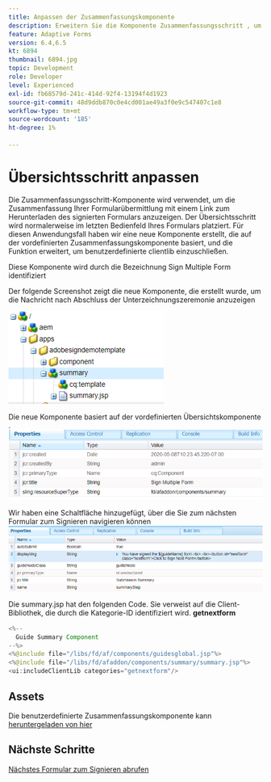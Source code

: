 ```yaml
---
title: Anpassen der Zusammenfassungskomponente
description: Erweitern Sie die Komponente Zusammenfassungsschritt , um die Funktion zum Navigieren zum nächsten Formular im Paket einzuschließen.
feature: Adaptive Forms
version: 6.4,6.5
kt: 6894
thumbnail: 6894.jpg
topic: Development
role: Developer
level: Experienced
exl-id: fb68579d-241c-414d-92f4-13194f4d1923
source-git-commit: 48d9ddb870c0e4cd001ae49a3f0e9c547407c1e8
workflow-type: tm+mt
source-wordcount: '185'
ht-degree: 1%

---
```


# Übersichtsschritt anpassen

Die Zusammenfassungsschritt-Komponente wird verwendet, um die Zusammenfassung Ihrer Formularübermittlung mit einem Link zum Herunterladen des signierten Formulars anzuzeigen. Der Übersichtsschritt wird normalerweise im letzten Bedienfeld Ihres Formulars platziert.
Für diesen Anwendungsfall haben wir eine neue Komponente erstellt, die auf der vordefinierten Zusammenfassungskomponente basiert, und die Funktion erweitert, um benutzerdefinierte clientlib einzuschließen.

Diese Komponente wird durch die Bezeichnung Sign Multiple Form identifiziert

Der folgende Screenshot zeigt die neue Komponente, die erstellt wurde, um die Nachricht nach Abschluss der Unterzeichnungszeremonie anzuzeigen

![Zusammenfassungskomponente](assets/summary.PNG)

Die neue Komponente basiert auf der vordefinierten Übersichtskomponente .
![component-prop](assets/componentprop.PNG)

Wir haben eine Schaltfläche hinzugefügt, über die Sie zum nächsten Formular zum Signieren navigieren können
![template-code](assets/template-code.PNG)

Die summary.jsp hat den folgenden Code. Sie verweist auf die Client-Bibliothek, die durch die Kategorie-ID identifiziert wird. **getnextform**

```java
<%--
  Guide Summary Component
--%>
<%@include file="/libs/fd/af/components/guidesglobal.jsp"%>
<%@include file="/libs/fd/afaddon/components/summary/summary.jsp"%>
<ui:includeClientLib categories="getnextform"/>
```

## Assets

Die benutzerdefinierte Zusammenfassungskomponente kann [heruntergeladen von hier](assets/custom-summary-step.zip)

## Nächste Schritte

[Nächstes Formular zum Signieren abrufen](./create-client-lib.md)